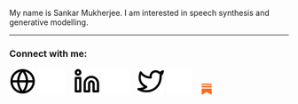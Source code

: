 My name is Sankar Mukherjee. I am interested in speech synthesis and generative modelling.


---
### Connect with me:

[![website](./img/globe-light.svg)](https://sankar-mukherjee.github.io/#gh-light-mode-only)
[![website](./img/globe-dark.svg)](https://sankar-mukherjee.github.io/#gh-dark-mode-only)
&nbsp;&nbsp;
[![website](./img/linkedin-light.svg)](https://www.linkedin.com/in/mukherjeesankar/#gh-light-mode-only)
[![website](./img/linkedin-dark.svg)](https://www.linkedin.com/in/mukherjeesankar/#gh-dark-mode-only)
&nbsp;&nbsp;
[![website](./img/twitter-light.svg)](https://twitter.com/sank_y#gh-light-mode-only)
[![website](./img/twitter-dark.svg)](https://twitter.com/sank_y#gh-dark-mode-only)
&nbsp;&nbsp;
<a href="https://sankar1535.substack.com">
  <img src="./img/subssack_color.svg" alt="Substack" height="20">
</a>
